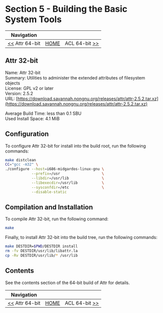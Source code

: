 # Section 5 - Building the Basic System Tools

| Navigation |||
| --- | --- | ---: |
| [<<](./Attr64bit.md) Attr 64-bit | [HOME](../README.md) | ACL 64-bit [>>](./ACL4bit.md) |

## Attr 32-bit

Name: Attr 32-bit<br />
Summary: Utilities to administer the extended attributes of filesystem objects<br />
License: GPL v2 or later<br />
Version: 2.5.2<br />
URL: [https://download.savannah.nongnu.org/releases/attr/attr-2.5.2.tar.xz](https://download.savannah.nongnu.org/releases/attr/attr-2.5.2.tar.xz)<br />

Average Build Time: less than 0.1 SBU<br />
Used Install Space: 4.1 MiB<br />

## Configuration

To configure Attr 32-bit for install into the build root, run the following commands:

```bash
make distclean
CC="gcc -m32" \
./configure --host=i686-midgardos-linux-gnu \
            --prefix=/usr                   \
            --libdir=/usr/lib               \
            --libexecdir=/usr/lib           \
            --sysconfdir=/etc               \
            --disable-static
```

## Compilation and Installation

To compile Attr 32-bit, run the following command:

```bash
make
```

Finally, to install Attr 32-bit into the build tree, run the following commands:

```bash
make DESTDIR=$PWD/DESTDIR install
rm -fv DESTDIR/usr/lib/libattr.la
cp -Rv DESTDIR/usr/lib/* /usr/lib
```

## Contents

See the contents section of the 64-bit build of Attr for details.

| Navigation |||
| --- | --- | ---: |
| [<<](./Attr64bit.md) Attr 64-bit | [HOME](../README.md) | ACL 64-bit [>>](./ACL4bit.md) |
